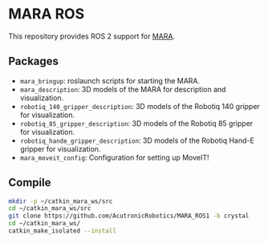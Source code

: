 # MARA ROS


This repository provides ROS 2 support for [MARA](https://acutronicrobotics.com/products/mara/).

## Packages

 - `mara_bringup`: roslaunch scripts for starting the MARA.
 - `mara_description`: 3D models of the MARA for description and visualization.
 - `robotiq_140_gripper_description`: 3D models of the Robotiq 140 gripper for visualization.
 - `robotiq_85_gripper_description`: 3D models of the Robotiq 85 gripper for visualization.
 - `robotiq_hande_gripper_description`: 3D models of the Robotiq Hand-E gripper for visualization.
 - `mara_moveit_config`: Configuration for setting up MoveIT!

## Compile

```bash
mkdir -p ~/catkin_mara_ws/src
cd ~/catkin_mara_ws/src
git clone https://github.com/AcutronicRobotics/MARA_ROS1 -b crystal
cd ~/catkin_mara_ws/
catkin_make_isolated --install
```
